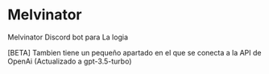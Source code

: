 # Melvinator
Melvinator Discord bot para La logia

[BETA]
Tambien tiene un pequeño apartado en el que se conecta a la  API de OpenAi (Actualizado a gpt-3.5-turbo)
